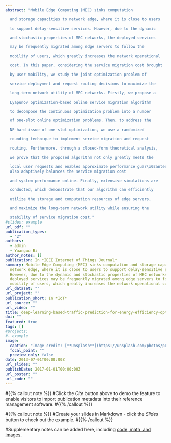 ```yaml
---
abstract: "Mobile Edge Computing (MEC) sinks computation

  and storage capacities to network edge, where it is close to users

  to support delay-sensitive services. However, due to the dynamic

  and stochastic properties of MEC networks, the deployed services

  may be frequently migrated among edge servers to follow the

  mobility of users, which greatly increases the network operational

  cost. In this paper, considering the service migration cost brought

  by user mobility, we study the joint optimization problem of

  service deployment and request routing decisions to maximize the

  long-term network utility of MEC networks. Firstly, we propose a

  Lyapunov optimization-based online service migration algorithm

  to decompose the continuous optimization problem into a number

  of one-slot online optimization problems. Then, to address the

  NP-hard issue of one-slot optimization, we use a randomized

  rounding technique to implement service migration and request

  routing. Furthermore, through a closed-form theoretical analysis,

  we prove that the proposed algorithm not only greatly meets the

  local user requests and enables approximate performance guar\x02antees, but
  also adaptively balances the service migration cost

  and system performance online. Finally, extensive simulations are

  conducted, which demonstrate that our algorithm can efficiently

  utilize the storage and computation resources of edge servers,

  and maximize the long-term network utility while ensuring the

  stability of service migration cost."
#slides: example
url_pdf: ""
publication_types:
  - "2"
authors:
  - admin
  - Yuanguo Bi
author_notes: []
publication: In *IEEE Internet of Things Journal*
summary: Mobile Edge Computing (MEC) sinks computation and storage capacities to
  network edge, where it is close to users to support delay-sensitive services.
  However, due to the dynamic and stochastic properties of MEC networks, the
  deployed services may be frequently migrated among edge servers to follow the
  mobility of users, which greatly increases the network operational cost.
url_dataset: ""
url_project: ""
publication_short: In *IoT*
url_source: ""
url_video: ""
title: deep-learning-based-traffic-prediction-for-energy-efficiency-optimization-in-software-defined-networking
doi: ""
featured: true
tags: []
#projects:
#- example
image:
  caption: "Image credit: [**Unsplash**](https://unsplash.com/photos/pLCdAaMFLTE)"
  focal_point: ""
  preview_only: false
date: 2013-07-01T00:00:00Z
url_slides: ""
publishDate: 2017-01-01T00:00:00Z
url_poster: ""
url_code: ""
---
```


#{{% callout note %}}
#Click the *Cite* button above to demo the feature to enable visitors to import publication metadata into their reference management software.
#{{% /callout %}}

#{{% callout note %}}
#Create your slides in Markdown - click the *Slides* button to check out the example.
#{{% /callout %}}

#Supplementary notes can be added here, including [code, math, and images](https://wowchemy.com/docs/writing-markdown-latex/).

